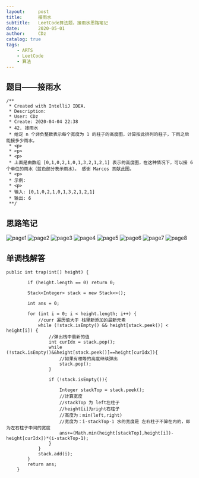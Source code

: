 ```yaml
---
layout:     post
title:      接雨水
subtitle:   LeetCode算法题，接雨水思路笔记
date:       2020-05-01
author:     CDz
catalog: true
tags:
    - ARTS
    - LeetCode
    - 算法
---
```


## 题目——接雨水

```
/**
 * Created with IntelliJ IDEA.
 * Description:
 * User: CDz
 * Create: 2020-04-04 22:38
 * 42. 接雨水
 * 给定 n 个非负整数表示每个宽度为 1 的柱子的高度图，计算按此排列的柱子，下雨之后能接多少雨水。
 * <p>
 * <p>
 * <p>
 * 上面是由数组 [0,1,0,2,1,0,1,3,2,1,2,1] 表示的高度图，在这种情况下，可以接 6 个单位的雨水（蓝色部分表示雨水）。 感谢 Marcos 贡献此图。
 * <p>
 * 示例:
 * <p>
 * 输入: [0,1,0,2,1,0,1,3,2,1,2,1]
 * 输出: 6
 **/
```

## 思路笔记


![page1][image-1]
![page2][image-2]
![page3][image-3]
![page4][image-4]
![page5][image-5]
![page6][image-6]
![page7][image-7]
![page8][image-8]


## 单调栈解答

```
public int trap(int[] height) {

        if (height.length == 0) return 0;

        Stack<Integer> stack = new Stack<>();

        int ans = 0;

        for (int i = 0; i < height.length; i++) {
            //curr 遍历值大于 栈里新添加的最新元素
            while (!stack.isEmpty() && height[stack.peek()] < height[i]) {
                //弹出栈中最新的值
                int curIdx = stack.pop();
                while (!stack.isEmpty()&&height[stack.peek()]==height[curIdx]){
                    //如果有相等的高度继续弹出
                    stack.pop();
                }

                if (!stack.isEmpty()){

                    Integer stackTop = stack.peek();
                    //计算宽度
                    //stackTop 为 left左柱子
                    //height[i]为right右柱子
                    //高度为：min(left,right)
                    //宽度为：i-stackTop-1 水的宽度是 左右柱子不算在内的，即为左右柱子中间的宽度
                    ans+=(Math.min(height[stackTop],height[i])-height[curIdx])*(i-stackTop-1);
                }
            }
            stack.add(i);
        }
        return ans;
    }
```



[image-1]:	https://tva1.sinaimg.cn/large/007S8ZIlgy1gecvalqyn3j30u013d1kx.jpg
[image-2]:	https://tva1.sinaimg.cn/large/007S8ZIlgy1gecval4fx3j30u013de7d.jpg
[image-3]:	https://tva1.sinaimg.cn/large/007S8ZIlgy1gecvakjz3cj30u013dhc1.jpg
[image-4]:	https://tva1.sinaimg.cn/large/007S8ZIlgy1gecvajwujlj30u013d1kx.jpg
[image-5]:	https://tva1.sinaimg.cn/large/007S8ZIlgy1gecvaj5ntgj30u013d1kx.jpg
[image-6]:	https://tva1.sinaimg.cn/large/007S8ZIlgy1gecvai8uxbj30u013d1kx.jpg
[image-7]:	https://tva1.sinaimg.cn/large/007S8ZIlgy1gecvahrc5wj30u013d1kx.jpg
[image-8]:	https://tva1.sinaimg.cn/large/007S8ZIlgy1gecvah6kq7j30u013dqs9.jpg